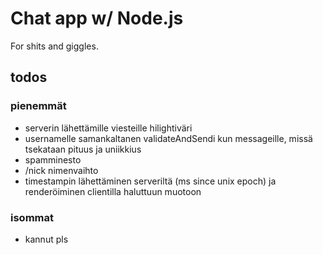 # Chat app w/ Node.js

For shits and giggles.

## todos

### pienemmät
- serverin lähettämille viesteille hilightiväri
- usernamelle samankaltanen validateAndSendi kun messageille, missä tsekataan pituus ja uniikkius
- spamminesto
- /nick nimenvaihto
- timestampin lähettäminen serveriltä (ms since unix epoch) ja renderöiminen clientilla haluttuun muotoon

### isommat
- kannut pls
